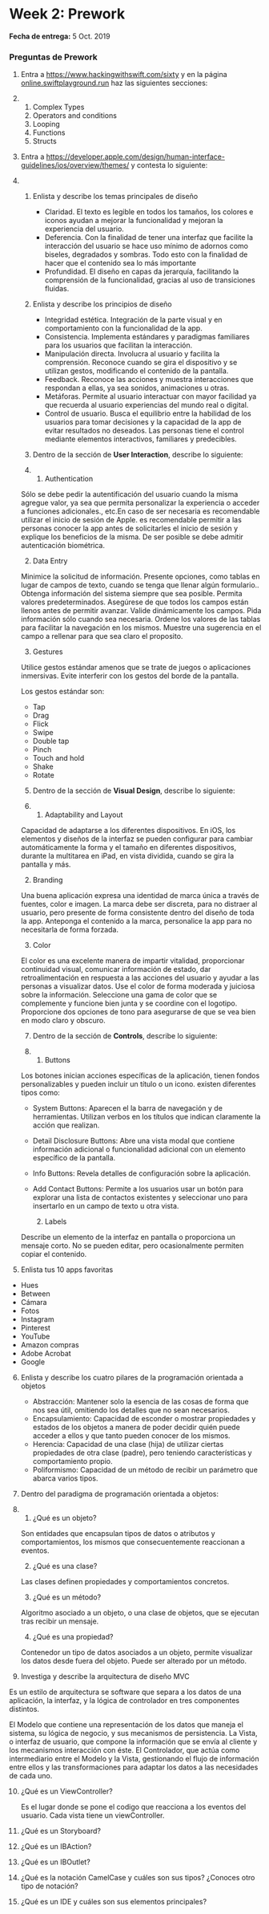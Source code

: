 # Week 2: Prework

**Fecha de entrega:** 5 Oct. 2019

### Preguntas de Prework

1. Entra a https://www.hackingwithswift.com/sixty y en la página [online.swiftplayground.run](http://online.swiftplayground.run) haz las siguientes secciones:

2. 1. Complex Types
   2. Operators and conditions
   3. Looping
   4. Functions
   5. Structs

3. Entra a https://developer.apple.com/design/human-interface-guidelines/ios/overview/themes/ y contesta lo siguiente:

4.
    1. Enlista y describe los temas principales de diseño

    	* Claridad. El texto es legible en todos los tamaños, los colores e iconos ayudan a mejorar la funcionalidad y mejoran la experiencia del usuario.
    	* Deferencia. Con la finalidad de tener una interfaz que facilite la interacción del usuario se hace uso mínimo de adornos como biseles, degradados y sombras. Todo esto con la finalidad de hacer que el contenido sea lo más importante
    	* Profundidad. El diseño en capas da jerarquía, facilitando la comprensión de la funcionalidad, gracias al uso de transiciones fluidas.

    2. Enlista y describe los principios de diseño

    	* Integridad estética. Integración de la parte visual y en comportamiento con la funcionalidad de la app.
    	* Consistencia. Implementa estándares y paradigmas familiares para los usuarios que facilitan la interacción.
    	* Manipulación directa. Involucra al usuario y facilita la comprensión. Reconoce cuando se gira el dispositivo y se utilizan gestos, modificando el contenido de la pantalla.
    	* Feedback. Reconoce las acciones y muestra interacciones que respondan a ellas, ya sea sonidos, animaciones u otras.
    	* Metáforas. Permite al usuario interactuar con mayor facilidad ya que recuerda al usuario experiencias del mundo real o digital.
    	* Control de usuario. Busca el equilibrio entre la habilidad de los usuarios para tomar decisiones y la capacidad de la app de evitar resultados no deseados. Las personas tiene el control mediante elementos interactivos, familiares y predecibles.

   3. Dentro de la sección de **User Interaction**, describe lo siguiente:

   4.
      1. Authentication

	Sólo se debe pedir la autentificación del usuario cuando la misma agregue valor, ya sea que permita personalizar la experiencia o acceder a funciones adicionales., etc.En caso de ser necesaria es recomendable utilizar el inicio de sesión de Apple.
 es recomendable permitir a las personas conocer la app antes de solicitarles el inicio de sesión y explique los beneficios de la misma. De ser posible se debe admitir autenticación biométrica.

      2. Data Entry

	Minimice la solicitud de información. Presente opciones, como tablas en lugar de campos de texto, cuando se tenga que llenar algún formulario.. Obtenga información del sistema siempre que sea posible. Permita valores predeterminados.  Asegúrese de que todos los campos están llenos antes de permitir avanzar. Valide dinámicamente los campos. Pida información sólo cuando sea necesaria. Ordene los valores de las tablas para facilitar la navegación en los mismos. Muestre una sugerencia en el campo a rellenar para que  sea claro el proposito.

      3. Gestures

	Utilice gestos estándar amenos que se trate de juegos o aplicaciones inmersivas. Evite interferir con los gestos del borde de la pantalla.

	Los gestos estándar son:
  	* Tap
  	* Drag
  	* Flick
  	* Swipe
  	* Double tap
  	* Pinch
  	* Touch and hold
  	* Shake
  	* Rotate


   5. Dentro de la sección de **Visual Design**, describe lo siguiente:

   6.
      1. Adaptability and Layout

	Capacidad de adaptarse a los diferentes dispositivos. En iOS, los elementos y diseños de la interfaz se pueden configurar para cambiar automáticamente la forma y el tamaño en diferentes dispositivos, durante la multitarea en iPad, en vista dividida, cuando se gira la pantalla y más.

      2. Branding

	Una buena aplicación expresa una identidad de marca única a través de fuentes, color e imagen. La marca debe ser discreta, para no distraer al usuario, pero presente de forma consistente dentro del diseño de toda la app. Anteponga el contenido a la marca, personalice la app para no necesitarla de forma forzada.

      3. Color

	El color es una excelente manera de impartir vitalidad, proporcionar continuidad visual, comunicar información de estado, dar retroalimentación en respuesta a las acciones del usuario y ayudar a las personas a visualizar datos. Use el color de forma moderada y juiciosa sobre la información. Seleccione una gama de color que se complemente y funcione bien junta y se coordine con el logotipo. Proporcione dos opciones de tono para asegurarse de que se vea bien en modo claro y obscuro.


   7. Dentro de la sección de **Controls**, describe lo siguiente:

   8.
      1. Buttons

	Los botones inician acciones específicas de la aplicación, tienen fondos personalizables y pueden incluir un título o un icono. existen diferentes tipos como:
	* System Buttons: Aparecen el la barra de navegación y de herramientas. Utilizan verbos en los títulos que indican claramente la acción que realizan.
	* Detail Disclosure Buttons: Abre una vista modal que contiene información adicional o funcionalidad adicional con un elemento específico de la pantalla.
	* Info Buttons: Revela detalles de configuración sobre la aplicación.
	* Add Contact Buttons: Permite a los usuarios usar un botón para explorar una lista de contactos existentes y seleccionar uno para insertarlo en un campo de texto u otra vista.

      2. Labels

	Describe un elemento de la interfaz en pantalla o proporciona un mensaje corto. No se pueden editar, pero ocasionalmente permiten copiar el contenido.

5. Enlista tus 10 apps favoritas
* Hues
* Between
* Cámara
* Fotos
* Instagram
* Pinterest
* YouTube
* Amazon compras
* Adobe Acrobat
* Google

6. Enlista y describe los cuatro pilares de la programación orientada a objetos

  	* Abstracción: Mantener solo la esencia de las cosas de forma que nos sea útil, omitiendo los detalles que no sean necesarios.
  	* Encapsulamiento: Capacidad de esconder o mostrar propiedades y estados de los objetos a manera de poder decidir quién puede acceder a ellos y que tanto pueden conocer de los mismos.
  	* Herencia: Capacidad de una clase (hija) de utilizar ciertas propiedades de otra clase (padre), pero teniendo características y comportamiento propio.
  	* Poliformismo: Capacidad de un método de recibir un parámetro que abarca varios tipos.

7. Dentro del paradigma de programación orientada a objetos:

8. 1. ¿Qué es un objeto?

	Son entidades que encapsulan tipos de datos o atributos y comportamientos, los mismos que consecuentemente reaccionan a eventos.

   2. ¿Qué es una clase?

	Las clases definen propiedades y comportamientos concretos.

   3. ¿Qué es un método?

	Algoritmo asociado a un objeto, o una clase de objetos, que se ejecutan tras recibir un mensaje.

   4. ¿Qué es una propiedad?

	Contenedor un tipo de datos  asociados a un objeto, permite visualizar los datos desde fuera del objeto. Puede ser alterado por un método.

9. Investiga y describe la arquitectura de diseño MVC

Es un estilo de arquitectura se software que separa a los datos de una aplicación, la interfaz, y la lógica de controlador en tres componentes distintos.

El Modelo que contiene una representación de los datos que maneja el sistema, su lógica de negocio, y sus mecanismos de persistencia.
La Vista, o interfaz de usuario, que compone la información que se envía al cliente y los mecanismos interacción con éste.
El Controlador, que actúa como intermediario entre el Modelo y la Vista, gestionando el flujo de información entre ellos y las transformaciones para adaptar los datos a las necesidades de cada uno.


10. ¿Qué es un ViewController?

	Es el lugar donde se pone el codigo que reacciona a los eventos del usuario. Cada vista tiene un viewController.

11. ¿Qué es un Storyboard?

12. ¿Qué es un IBAction?

13. ¿Qué es un IBOutlet?

14. ¿Qué es la notación CamelCase y cuáles son sus tipos? ¿Conoces otro tipo de notación?

15. ¿Qué es un IDE y cuáles son sus elementos principales?
